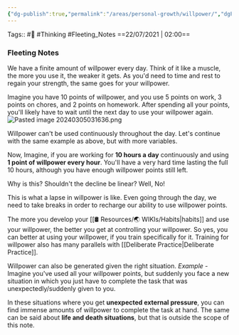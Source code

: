 ```yaml
---
{"dg-publish":true,"permalink":"/areas/personal-growth/willpower/","dgPassFrontmatter":true,"noteIcon":"3","created":"2023-11-14T21:08:40.380+05:30","updated":"2024-03-05T03:17:26.873+05:30"}
---
```


Tags:: #🌱 #Thinking #Fleeting_Notes 
==22/07/2021 | 02:00==
### Fleeting Notes
We have a finite amount of willpower every day. Think of it like a muscle, the more you use it, the weaker it gets. As you'd need to time and rest to regain your strength, the same goes for your willpower.

Imagine you have 10 points of willpower, and you use 5 points on work, 3 points on chores, and 2 points on homework. After spending all your points, you'll likely have to wait until the next day to use your willpower again.
![Pasted image 20240305031636.png](/img/user/%F0%9F%9B%A2%EF%B8%8F%20Resources/%F0%9F%93%81%20Files/%F0%9F%93%B8Images/Pasted%20image%2020240305031636.png)

Willpower can't be used continuously throughout the day. Let's continue with the same example as above, but with more variables.

Now, Imagine, if you are working for **10 hours a day** continuously and using **1 point of willpower every hour**. You'll have a very hard time lasting the full 10 hours, although you have enough willpower points still left.

Why is this? Shouldn't the decline be linear? Well, No!

This is what a lapse in willpower is like. Even going through the day, we need to take breaks in order to recharge our ability to use willpower points.

The more you develop your [[🛢️ Resources/🌏 WIKIs/Habits\|habits]] and use your willpower, the better you get at controlling your willpower. So yes, you can better at using your willpower, if you train specifically for it. Training for willpower also has many parallels with [[Deliberate Practice\|Deliberate Practice]].

Willpower can also be generated given the right situation. *Example -* Imagine you've used all your willpower points, but suddenly you face a new situation in which you just have to complete the task that was unexpectedly/suddenly given to you.

In these situations where you get **unexpected external pressure**, you can find immense amounts of willpower to complete the task at hand. The same can be said about **life and death situations**, but that is outside the scope of this note.